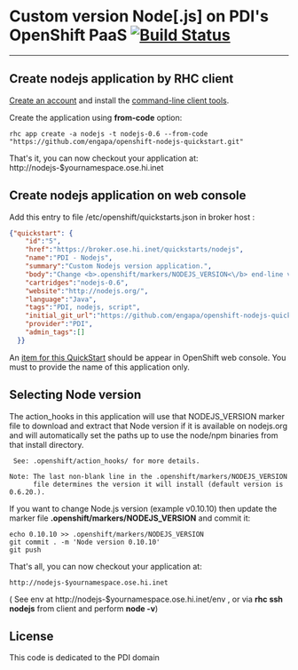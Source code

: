 Custom version Node[.js] on PDI's OpenShift PaaS [![Build Status](https://travis-ci.org/engapa/openshift-nodejs-quickstart.png)](https://travis-ci.org/engapa/openshift-nodejs-quickstart)
================================================
***

Create nodejs application by RHC client 
---------------------------------------

<a href="https://broker.ose.hi.inet/">Create an account</a> and install the <a href="https://www.openshift.com/get-started">command-line client tools</a>.

Create the application using **from-code** option:

    rhc app create -a nodejs -t nodejs-0.6 --from-code "https://github.com/engapa/openshift-nodejs-quickstart.git"

That's it, you can now checkout your application at:
    http://nodejs-$yournamespace.ose.hi.inet


Create nodejs application on web console
----------------------------------

Add this entry to file /etc/openshift/quickstarts.json in broker host :

```json
{"quickstart": {
    "id":"5",
    "href":"https://broker.ose.hi.inet/quickstarts/nodejs",
    "name":"PDI - Nodejs",
    "summary":"Custom Nodejs version application.",
    "body":"Change <b>.openshift/markers/NODEJS_VERSION<\/b> end-line value according to desired nodejs version  , default value is 0.6.20.",
    "cartridges":"nodejs-0.6",
    "website":"http://nodejs.org/",
    "language":"Java",
    "tags":"PDI, nodejs, script",
    "initial_git_url":"https://github.com/engapa/openshift-nodejs-quickstart.git",
    "provider":"PDI",
    "admin_tags":[]
  }}
```

An <a href="https://broker.ose.hi.inet/console/application_types/quickstart!5">item for this QuickStart</a> should be appear in OpenShift web console. You must to provide the name of this application only.

Selecting Node version
-----------------------

The action_hooks in this application will use that NODEJS_VERSION marker
file to download and extract that Node version if it is available on
nodejs.org and will automatically set the paths up to use the node/npm
binaries from that install directory.

     See: .openshift/action_hooks/ for more details.

    Note: The last non-blank line in the .openshift/markers/NODEJS_VERSION
          file determines the version it will install (default version is 0.6.20.).

If you want to change Node.js version (example v0.10.10) then update the marker file **.openshift/markers/NODEJS_VERSION** and commit it:

    echo 0.10.10 >> .openshift/markers/NODEJS_VERSION
    git commit . -m 'Node version 0.10.10'
    git push

That's all, you can now checkout your application at:

    http://nodejs-$yournamespace.ose.hi.inet
   
( See env at http://nodejs-$yournamespace.ose.hi.inet/env , or via **rhc ssh nodejs** from client and perform **node -v**)

License
-------
This code is dedicated to the PDI domain
